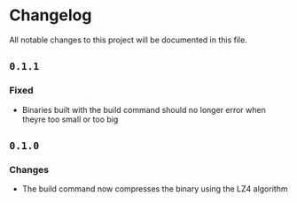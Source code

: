 <!-- markdownlint-disable MD023 -->
<!-- markdownlint-disable MD033 -->

# Changelog

All notable changes to this project will be documented in this file.

## `0.1.1`

### Fixed

- Binaries built with the build command should no longer error when theyre too small or too big

## `0.1.0`

### Changes

- The build command now compresses the binary using the LZ4 algorithm
